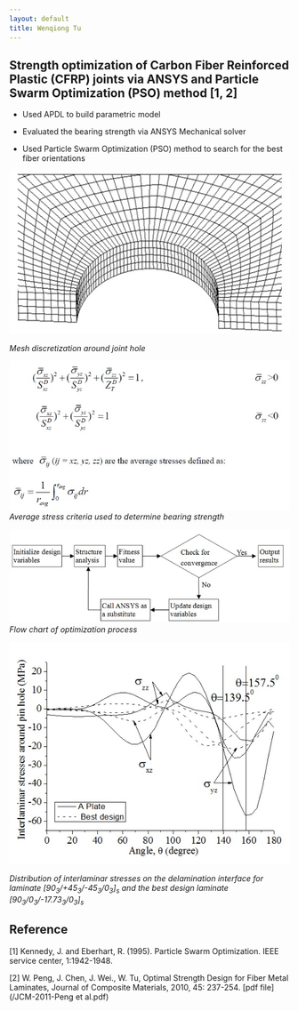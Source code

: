 ```yaml
---
layout: default
title: Wenqiong Tu
---
```

## Strength optimization of Carbon Fiber Reinforced Plastic (CFRP) joints via ANSYS and Particle Swarm Optimization (PSO) method [1, 2]

* Used APDL to build parametric model

* Evaluated the bearing strength via ANSYS Mechanical solver

* Used Particle Swarm Optimization (PSO) method to search for the best fiber orientations

![mesh](/assets/jointStrength_mesh.jpg)

*Mesh discretization around joint hole*

![criterion](/assets/jointStrength_criterion.jpg)
*Average stress criteria used to determine bearing strength*

![flowchart](/assets/jointStrength_flowChart.jpg)
*Flow chart of optimization process*

![stress distribution](/assets/jointStrength_stressDistribution.jpg)

*Distribution of interlaminar stresses on the delamination interface for laminate [90<sub>3</sub>/+45<sub>3</sub>/-45<sub>3</sub>/0<sub>3</sub>]<sub>s</sub>  and the best design laminate [90<sub>3</sub>/0<sub>3</sub>/-17.73<sub>3</sub>/0<sub>3</sub>]<sub>s</sub>*

## Reference
[1] Kennedy, J. and Eberhart, R. (1995). Particle Swarm Optimization. IEEE service center, 1:1942-1948.

[2] W. Peng, J. Chen, J. Wei., W. Tu, Optimal Strength Design for Fiber Metal Laminates, Journal of Composite Materials, 2010, 45: 237-254. [pdf file](/JCM-2011-Peng et al.pdf)
